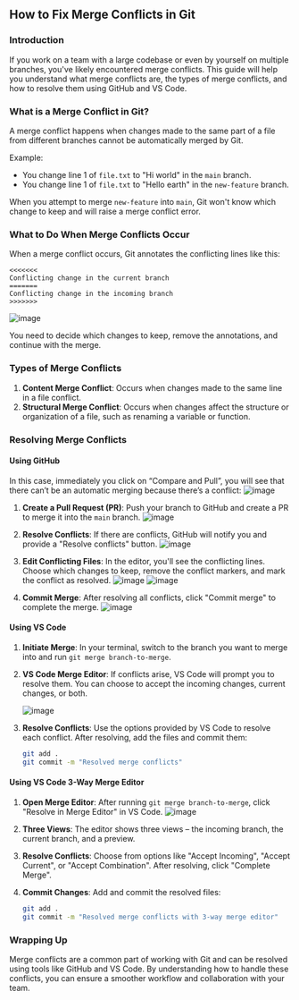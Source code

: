 ## How to Fix Merge Conflicts in Git

### Introduction
If you work on a team with a large codebase or even by yourself on multiple branches, you've likely encountered merge conflicts. This guide will help you understand what merge conflicts are, the types of merge conflicts, and how to resolve them using GitHub and VS Code.

### What is a Merge Conflict in Git?
A merge conflict happens when changes made to the same part of a file from different branches cannot be automatically merged by Git. 

Example:
- You change line 1 of `file.txt` to "Hi world" in the `main` branch.
- You change line 1 of `file.txt` to "Hello earth" in the `new-feature` branch.

When you attempt to merge `new-feature` into `main`, Git won't know which change to keep and will raise a merge conflict error.

### What to Do When Merge Conflicts Occur
When a merge conflict occurs, Git annotates the conflicting lines like this:

```plaintext
<<<<<<< 
Conflicting change in the current branch
=======
Conflicting change in the incoming branch
>>>>>>> 
```

![image](https://github.com/Akmeena4u/Git-GitHub-Tutorial/assets/93425334/9a777b58-2770-4775-a8a8-b3239f9d7ce2)

You need to decide which changes to keep, remove the annotations, and continue with the merge.

### Types of Merge Conflicts
1. **Content Merge Conflict**: Occurs when changes made to the same line in a file conflict.
2. **Structural Merge Conflict**: Occurs when changes affect the structure or organization of a file, such as renaming a variable or function.

### Resolving Merge Conflicts

#### Using GitHub 
   In this case, immediately you click on “Compare and Pull”, you will see that there can’t be an automatic merging because there’s a conflict:
   ![image](https://github.com/Akmeena4u/Git-GitHub-Tutorial/assets/93425334/5308a479-b46c-4ee3-a354-6ebdcf7745c2)

1. **Create a Pull Request (PR)**: Push your branch to GitHub and create a PR to merge it into the `main` branch.
   ![image](https://github.com/Akmeena4u/Git-GitHub-Tutorial/assets/93425334/c4eef437-dd3a-41c2-884f-2650c01daf1f)

2. **Resolve Conflicts**: If there are conflicts, GitHub will notify you and provide a "Resolve conflicts" button.
   ![image](https://github.com/Akmeena4u/Git-GitHub-Tutorial/assets/93425334/6e6bca97-1dbc-4b9d-87dd-6ae6efdad232)

3. **Edit Conflicting Files**: In the editor, you'll see the conflicting lines. Choose which changes to keep, remove the conflict markers, and mark the conflict as resolved.
   ![image](https://github.com/Akmeena4u/Git-GitHub-Tutorial/assets/93425334/fe518f99-6dd9-4b4e-8dda-a65ae158c2bc)
   ![image](https://github.com/Akmeena4u/Git-GitHub-Tutorial/assets/93425334/2d44cbe3-3e89-43aa-bcc3-4d069fdd0fa9)


4. **Commit Merge**: After resolving all conflicts, click "Commit merge" to complete the merge.
   ![image](https://github.com/Akmeena4u/Git-GitHub-Tutorial/assets/93425334/6904664b-7369-4970-9fa0-4f53d4bf1c17)


#### Using VS Code
1. **Initiate Merge**: In your terminal, switch to the branch you want to merge into and run `git merge branch-to-merge`.
2. **VS Code Merge Editor**: If conflicts arise, VS Code will prompt you to resolve them. You can choose to accept the incoming changes, current changes, or both.
   
   ![image](https://github.com/Akmeena4u/Git-GitHub-Tutorial/assets/93425334/7df94a60-9144-46d0-9c20-15745d952667)

4. **Resolve Conflicts**: Use the options provided by VS Code to resolve each conflict. After resolving, add the files and commit them:
   ```sh
   git add .
   git commit -m "Resolved merge conflicts"
   ```

#### Using VS Code 3-Way Merge Editor
1. **Open Merge Editor**: After running `git merge branch-to-merge`, click "Resolve in Merge Editor" in VS Code.
   ![image](https://github.com/Akmeena4u/Git-GitHub-Tutorial/assets/93425334/bee9c2aa-a709-4355-9546-b500e9eb6ec6)

2. **Three Views**: The editor shows three views – the incoming branch, the current branch, and a preview.
3. **Resolve Conflicts**: Choose from options like "Accept Incoming", "Accept Current", or "Accept Combination". After resolving, click "Complete Merge".
4. **Commit Changes**: Add and commit the resolved files:
   ```sh
   git add .
   git commit -m "Resolved merge conflicts with 3-way merge editor"
   ```

### Wrapping Up
Merge conflicts are a common part of working with Git and can be resolved using tools like GitHub and VS Code. By understanding how to handle these conflicts, you can ensure a smoother workflow and collaboration with your team.

